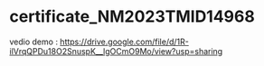 # certificate_NM2023TMID14968
vedio demo : https://drive.google.com/file/d/1R-ilVrqQPDu18O2SnuspK__lgOCmO9Mo/view?usp=sharing
